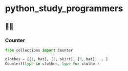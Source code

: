 # python_study_programmers

## 💪🏻


### Counter

~~~python
from collections import Counter
~~~

~~~python
clothes = [[1, hat], [2, skirt], [3, hat] ... ]
Counter([type in clothes, type for clothe])
~~~